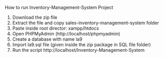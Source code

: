 How to run Inventory-Management-System Project
1. Download the zip file
2. Extract the file and copy sales-inventory-management-system folder
3. Paste inside root director: xampp/htdocs
4. Open PHPMyAdmin (http://localhost/phpmyadmin)
5. Create a database with name la9
6. Import la9.sql file (given inside the zip package in SQL file folder)
7. Run the script http://localhost/Inventory-Management-System
